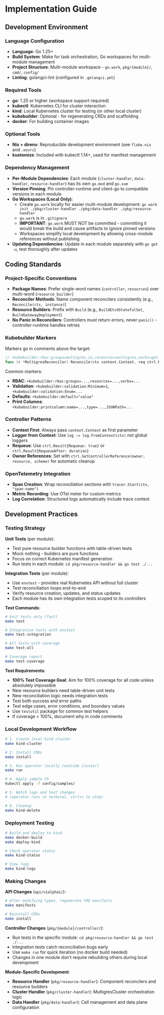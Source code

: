 # Implementation Guide

<!-- TODO: Customize this guide for your project's specific technology stack and practices -->

## Development Environment

### Language Configuration
- **Language**: Go 1.25+
- **Build System**: Make for task orchestration, Go workspaces for multi-module management
- **Project Structure**: Multi-module workspace - `go.work`, `pkg/{module}/`, `cmd/`, `config/`
- **Linting**: golangci-lint (configured in `.golangci.yml`)

### Required Tools
- **go**: 1.25 or higher (workspace support required)
- **kubectl**: Kubernetes CLI for cluster interaction
- **kind**: Local Kubernetes cluster for testing (or other local cluster)
- **kubebuilder**: Optional - for regenerating CRDs and scaffolding
- **docker**: For building container images

### Optional Tools
- **Nix + direnv**: Reproducible development environment (see `flake.nix` and `.envrc`)
- **kustomize**: Included with kubectl 1.14+, used for manifest management

### Dependency Management
- **Per-Module Dependencies**: Each module (`cluster-handler`, `data-handler`, `resource-handler`) has its own `go.mod` and `go.sum`
- **Version Pinning**: Pin controller-runtime and client-go to compatible versions in each module
- **Go Workspaces (Local Only)**:
  - Create `go.work` locally for easier multi-module development: `go work init ./pkg/cluster-handler ./pkg/data-handler ./pkg/resource-handler`
  - `go.work` is in `.gitignore`
  - **IMPORTANT**: `go.work` MUST NOT be committed - committing it would break the build and cause artifacts to ignore pinned versions
  - Workspaces simplify local development by allowing cross-module references without publishing
- **Updating Dependencies**: Update in each module separately with `go get -u`, test thoroughly after updates

## Coding Standards

### Project-Specific Conventions
- **Package Names**: Prefer single-word names (`controller`, `resources`) over multi-word (`resource_builder`)
- **Reconciler Methods**: Name component reconcilers consistently (e.g., `Reconcile(ctx, instance)`)
- **Resource Builders**: Prefix with `Build` (e.g., `BuildEtcdStatefulSet`, `BuildGatewayDeployment`)
- **No Panic in Reconcilers**: Controllers must return errors, never `panic()` - controller-runtime handles retries

### Kubebuilder Markers
Markers go in comments above the target:

```go
// +kubebuilder:rbac:groups=multigres.io,resources=multigres,verbs=get;list;watch
func (r *MultigresReconciler) Reconcile(ctx context.Context, req ctrl.Request) (ctrl.Result, error) {
```

Common markers:
- **RBAC**: `+kubebuilder:rbac:groups=...,resources=...,verbs=...`
- **Validation**: `+kubebuilder:validation:Minimum=1`, `+kubebuilder:validation:Enum=...`
- **Defaults**: `+kubebuilder:default="value"`
- **Print Columns**: `+kubebuilder:printcolumn:name=...,type=...,JSONPath=...`

### Controller Patterns
- **Context First**: Always pass `context.Context` as first parameter
- **Logger from Context**: Use `log := log.FromContext(ctx)` not global loggers
- **Requeue**: Use `ctrl.Result{Requeue: true}` or `ctrl.Result{RequeueAfter: duration}`
- **Owner References**: Set with `ctrl.SetControllerReference(owner, resource, scheme)` for automatic cleanup

### OpenTelemetry Integration
- **Span Creation**: Wrap reconciliation sections with `tracer.Start(ctx, "span-name")`
- **Metric Recording**: Use OTel meter for custom metrics
- **Log Correlation**: Structured logs automatically include trace context

## Development Practices

### Testing Strategy

**Unit Tests** (per module):
- Test pure resource builder functions with table-driven tests
- Mock nothing - builders are pure functions
- Focus on correct Kubernetes manifest generation
- Run tests in each module: `cd pkg/resource-handler && go test ./...`

**Integration Tests** (per module):
- Use `envtest` - provides real Kubernetes API without full cluster
- Test reconciliation loops end-to-end
- Verify resource creation, updates, and status updates
- Each module has its own integration tests scoped to its controllers

**Test Commands**:
```bash
# Unit tests only (fast)
make test

# Integration tests with envtest
make test-integration

# All tests with coverage
make test-all

# Coverage report
make test-coverage
```

**Test Requirements**:
- **100% Test Coverage Goal**: Aim for 100% coverage for all code unless absolutely impossible
- New resource builders need table-driven unit tests
- New reconciliation logic needs integration tests
- Test both success and error paths
- Test edge cases, error conditions, and boundary values
- Use `testutil` package for common test helpers
- If coverage < 100%, document why in code comments

### Local Development Workflow

```bash
# 1. Create local kind cluster
make kind-cluster

# 2. Install CRDs
make install

# 3. Run operator locally (outside cluster)
make run

# 4. Apply sample CR
kubectl apply -f config/samples/

# 5. Watch logs and test changes
# (operator runs in terminal, ctrl+c to stop)

# 6. Cleanup
make kind-delete
```

### Deployment Testing

```bash
# Build and deploy to kind
make docker-build
make deploy-kind

# Check operator status
make kind-status

# View logs
make kind-logs
```

### Making Changes

**API Changes** (`api/v1alpha1/`):
```bash
# After modifying types, regenerate CRD manifests
make manifests

# Reinstall CRDs
make install
```

**Controller Changes** (`pkg/{module}/controller/`):
- Run tests in the specific module: `cd pkg/resource-handler && go test ./...`
- Integration tests catch reconciliation bugs early
- Use `make run` for quick iteration (no docker build needed)
- Changes in one module don't require rebuilding others during local development

**Module-Specific Development**:
- **Resource Handler** (`pkg/resource-handler`): Component reconcilers and resource builders
- **Cluster Handler** (`pkg/cluster-handler`): MultigresCluster orchestration logic
- **Data Handler** (`pkg/data-handler`): Cell management and data plane configuration